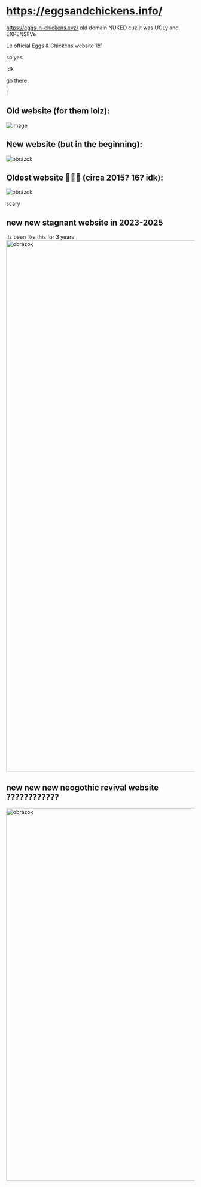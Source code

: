 # https://eggsandchickens.info/
~~https://eggs-n-chickens.xyz/~~ old domain NUKED cuz it was UGLy and EXPENSIIVe

Le official Eggs & Chickens website 1!!1

so yes

idk

go there

!

## Old website (for them lolz):
![image](https://github.com/leosefcik/leosefcik.github.io/assets/26169366/f560e523-8bd3-4672-905c-993ab91d1874)

## New website (but in the beginning):
![obrázok](https://github.com/leosefcik/leosefcik.github.io/assets/26169366/26007c52-dc09-4e67-b812-99ceec985a8d)

## Oldest website 🥶🥶🥶 (circa 2015? 16? idk):
![obrázok](https://github.com/leosefcik/leosefcik.github.io/assets/26169366/9ca686e8-f39b-45d3-8986-ec3e76e153e6)

scary

## new new stagnant website in 2023-2025
its been like this for 3 years
<img width="1902" height="1418" alt="obrázok" src="https://github.com/user-attachments/assets/5cb1f3ff-3e98-4dc2-a094-733c5b0027d1" />

## new new new neogothic revival website ????????????
<img width="1920" height="995" alt="obrázok" src="https://github.com/user-attachments/assets/509b133d-04dd-4f42-b882-690036d034f5" />
